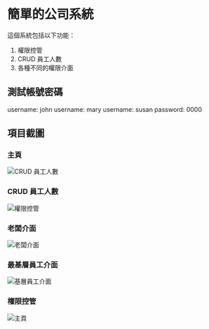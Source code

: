 # 簡單的公司系統

這個系統包括以下功能：
1. 權限控管
2. CRUD 員工人數
3. 各種不同的權限介面

## 測試帳號密碼
username: john
username: mary
username: susan
password: 0000

## 項目截圖

### 主頁
![CRUD 員工人數](https://github.com/a86423387/Simple_Company_System/assets/130199998/c116aefa-dba0-49f2-9fb0-74ca2421c6ab)

### CRUD 員工人數
![權限控管](https://github.com/a86423387/Simple_Company_System/assets/130199998/cbefe8b0-2d48-4b14-b02e-20f5a8a975b1)

### 老闆介面
![老闆介面](https://github.com/a86423387/Simple_Company_System/assets/130199998/c2eded35-6eab-4c7d-ac99-0bcaced9c60e)

### 最基層員工介面
![基層員工介面](https://github.com/a86423387/Simple_Company_System/assets/130199998/7ce6f78f-bbf6-42a2-9e4e-5d82fcdc14a1)

### 權限控管
![主頁](https://github.com/a86423387/Simple_Company_System/assets/130199998/ee6522bc-d62a-4d16-8e54-1d6b1ff0d5dc)
